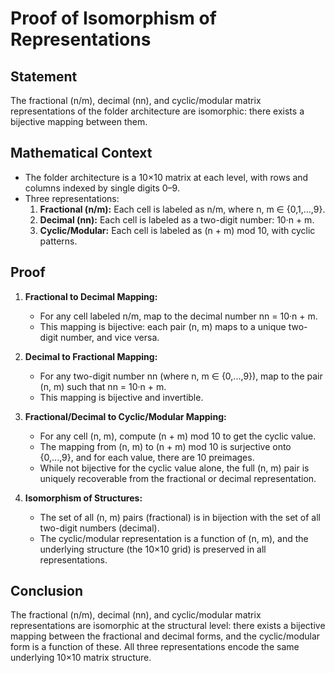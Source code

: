 # Proof of Isomorphism of Representations

## Statement
The fractional (n/m), decimal (nn), and cyclic/modular matrix representations of the folder architecture are isomorphic: there exists a bijective mapping between them.

## Mathematical Context
- The folder architecture is a 10×10 matrix at each level, with rows and columns indexed by single digits 0–9.
- Three representations:
  1. **Fractional (n/m):** Each cell is labeled as n/m, where n, m ∈ {0,1,...,9}.
  2. **Decimal (nn):** Each cell is labeled as a two-digit number: 10·n + m.
  3. **Cyclic/Modular:** Each cell is labeled as (n + m) mod 10, with cyclic patterns.

## Proof
1. **Fractional to Decimal Mapping:**
   - For any cell labeled n/m, map to the decimal number nn = 10·n + m.
   - This mapping is bijective: each pair (n, m) maps to a unique two-digit number, and vice versa.

2. **Decimal to Fractional Mapping:**
   - For any two-digit number nn (where n, m ∈ {0,...,9}), map to the pair (n, m) such that nn = 10·n + m.
   - This mapping is bijective and invertible.

3. **Fractional/Decimal to Cyclic/Modular Mapping:**
   - For any cell (n, m), compute (n + m) mod 10 to get the cyclic value.
   - The mapping from (n, m) to (n + m) mod 10 is surjective onto {0,...,9}, and for each value, there are 10 preimages.
   - While not bijective for the cyclic value alone, the full (n, m) pair is uniquely recoverable from the fractional or decimal representation.

4. **Isomorphism of Structures:**
   - The set of all (n, m) pairs (fractional) is in bijection with the set of all two-digit numbers (decimal).
   - The cyclic/modular representation is a function of (n, m), and the underlying structure (the 10×10 grid) is preserved in all representations.

## Conclusion
The fractional (n/m), decimal (nn), and cyclic/modular matrix representations are isomorphic at the structural level: there exists a bijective mapping between the fractional and decimal forms, and the cyclic/modular form is a function of these. All three representations encode the same underlying 10×10 matrix structure. 
